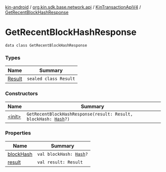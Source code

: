 [kin-android](../../../index.md) / [org.kin.sdk.base.network.api](../../index.md) / [KinTransactionApiV4](../index.md) / [GetRecentBlockHashResponse](./index.md)

# GetRecentBlockHashResponse

`data class GetRecentBlockHashResponse`

### Types

| Name | Summary |
|---|---|
| [Result](-result/index.md) | `sealed class Result` |

### Constructors

| Name | Summary |
|---|---|
| [&lt;init&gt;](-init-.md) | `GetRecentBlockHashResponse(result: Result, blockHash: `[`Hash`](../../../org.kin.sdk.base.models.solana/-hash/index.md)`?)` |

### Properties

| Name | Summary |
|---|---|
| [blockHash](block-hash.md) | `val blockHash: `[`Hash`](../../../org.kin.sdk.base.models.solana/-hash/index.md)`?` |
| [result](result.md) | `val result: Result` |
